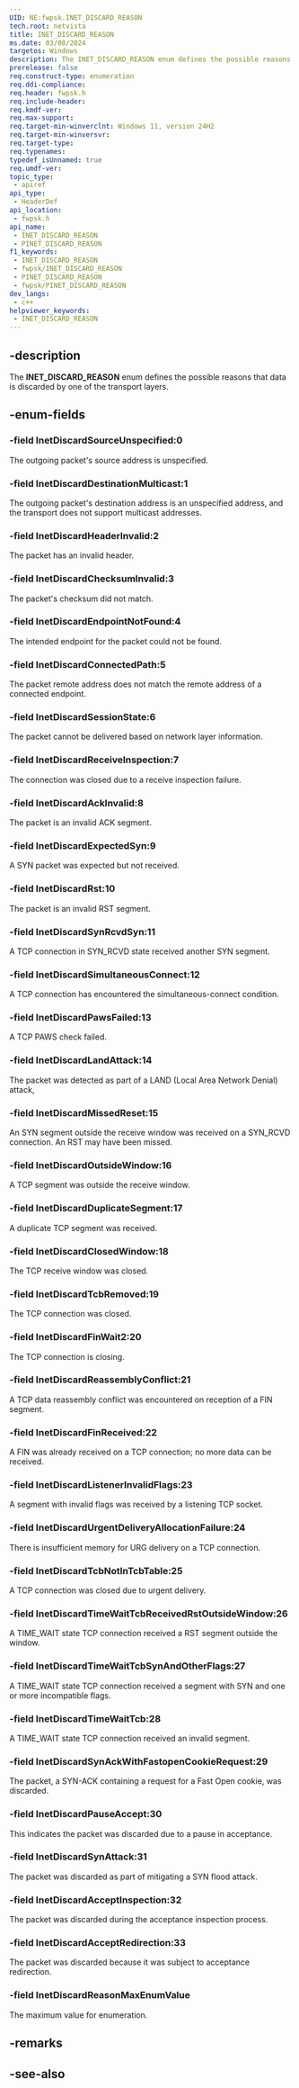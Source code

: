 ```yaml
---
UID: NE:fwpsk.INET_DISCARD_REASON
tech.root: netvista
title: INET_DISCARD_REASON
ms.date: 03/08/2024
targetos: Windows
description: The INET_DISCARD_REASON enum defines the possible reasons that data is discarded by one of the transport layers.
prerelease: false
req.construct-type: enumeration
req.ddi-compliance: 
req.header: fwpsk.h
req.include-header: 
req.kmdf-ver: 
req.max-support: 
req.target-min-winverclnt: Windows 11, version 24H2
req.target-min-winversvr: 
req.target-type: 
req.typenames: 
typedef_isUnnamed: true
req.umdf-ver: 
topic_type:
 - apiref
api_type:
 - HeaderDef
api_location:
 - fwpsk.h
api_name:
 - INET_DISCARD_REASON
 - PINET_DISCARD_REASON
f1_keywords:
 - INET_DISCARD_REASON
 - fwpsk/INET_DISCARD_REASON
 - PINET_DISCARD_REASON
 - fwpsk/PINET_DISCARD_REASON
dev_langs:
 - c++
helpviewer_keywords:
 - INET_DISCARD_REASON
---
```


## -description

The **INET_DISCARD_REASON** enum defines the possible reasons that data is discarded by one of the transport layers.

## -enum-fields

### -field InetDiscardSourceUnspecified:0

The outgoing packet's source address is unspecified.

### -field InetDiscardDestinationMulticast:1

The outgoing packet's destination address is an unspecified address, and the transport does not support multicast addresses.

### -field InetDiscardHeaderInvalid:2

The packet has an invalid header.

### -field InetDiscardChecksumInvalid:3

The packet's checksum did not match.

### -field InetDiscardEndpointNotFound:4

The intended endpoint for the packet could not be found.

### -field InetDiscardConnectedPath:5

The packet remote address does not match the remote address of a connected endpoint.

### -field InetDiscardSessionState:6

The packet cannot be delivered based on network layer information.

### -field InetDiscardReceiveInspection:7

The connection was closed due to a receive inspection failure.

### -field InetDiscardAckInvalid:8

The packet is an invalid ACK segment.

### -field InetDiscardExpectedSyn:9

A SYN packet was expected but not received.

### -field InetDiscardRst:10

The packet is an invalid RST segment.

### -field InetDiscardSynRcvdSyn:11

A TCP connection in SYN_RCVD state received another SYN segment.

### -field InetDiscardSimultaneousConnect:12

A TCP connection has encountered the simultaneous-connect condition.

### -field InetDiscardPawsFailed:13

A TCP PAWS check failed.

### -field InetDiscardLandAttack:14

The packet was detected as part of a LAND (Local Area Network Denial) attack,

### -field InetDiscardMissedReset:15

An SYN segment outside the receive window was received on a SYN_RCVD connection. An RST may have been missed.

### -field InetDiscardOutsideWindow:16

A TCP segment was outside the receive window.

### -field InetDiscardDuplicateSegment:17

A duplicate TCP segment was received.

### -field InetDiscardClosedWindow:18

The TCP receive window was closed.

### -field InetDiscardTcbRemoved:19

The TCP connection was closed.

### -field InetDiscardFinWait2:20

The TCP connection is closing.

### -field InetDiscardReassemblyConflict:21

A TCP data reassembly conflict was encountered on reception of a FIN segment.

### -field InetDiscardFinReceived:22

A FIN was already received on a TCP connection; no more data can be received.

### -field InetDiscardListenerInvalidFlags:23

A segment with invalid flags was received by a listening TCP socket.

### -field InetDiscardUrgentDeliveryAllocationFailure:24

There is insufficient memory for URG delivery on a TCP connection.

### -field InetDiscardTcbNotInTcbTable:25

A TCP connection was closed due to urgent delivery.

### -field InetDiscardTimeWaitTcbReceivedRstOutsideWindow:26

A TIME_WAIT state TCP connection received a RST segment outside the window.

### -field InetDiscardTimeWaitTcbSynAndOtherFlags:27

A TIME_WAIT state TCP connection received a segment with SYN and one or more incompatible flags.

### -field InetDiscardTimeWaitTcb:28

A TIME_WAIT state TCP connection received an invalid segment.

### -field InetDiscardSynAckWithFastopenCookieRequest:29

The packet, a SYN-ACK containing a request for a Fast Open cookie, was discarded.

### -field InetDiscardPauseAccept:30

This indicates the packet was discarded due to a pause in acceptance.

### -field InetDiscardSynAttack:31

The packet was discarded as part of mitigating a SYN flood attack.

### -field InetDiscardAcceptInspection:32

The packet was discarded during the acceptance inspection process.

### -field InetDiscardAcceptRedirection:33

The packet was discarded because it was subject to acceptance redirection.

### -field InetDiscardReasonMaxEnumValue

The maximum value for enumeration.


## -remarks

## -see-also

